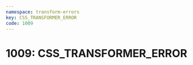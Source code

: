 ```yaml
---
namespace: transform-errors
key: CSS_TRANSFORMER_ERROR
code: 1009
---
```


# 1009: CSS_TRANSFORMER_ERROR
